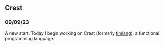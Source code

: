 ## Crest
### 09/09/23
A new start. Today I begin working on Crest (formerly [timlang](https://github.com/notoriousbfg/tim/blob/first-light/NOTES.md)), a functional programming language.